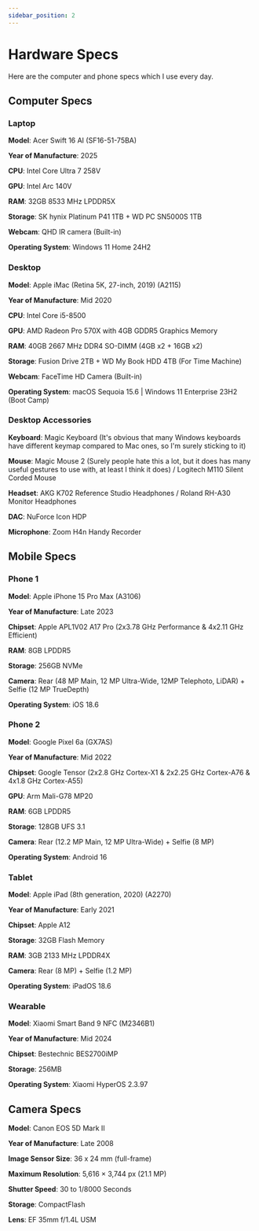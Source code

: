 ```yaml
---
sidebar_position: 2
---
```


# Hardware Specs

Here are the computer and phone specs which I use every day.

## Computer Specs

### Laptop

**Model**: Acer Swift 16 AI (SF16-51-75BA)

**Year of Manufacture**: 2025

**CPU**: Intel Core Ultra 7 258V

**GPU**: Intel Arc 140V

**RAM**: 32GB 8533 MHz LPDDR5X

**Storage**: SK hynix Platinum P41 1TB + WD PC SN5000S 1TB

**Webcam**: QHD IR camera (Built-in)

**Operating System**: Windows 11 Home 24H2

### Desktop

**Model**: Apple iMac (Retina 5K, 27-inch, 2019) (A2115)

**Year of Manufacture**: Mid 2020

**CPU**: Intel Core i5-8500

**GPU**: AMD Radeon Pro 570X with 4GB GDDR5 Graphics Memory

**RAM**: 40GB 2667 MHz DDR4 SO-DIMM (4GB x2 + 16GB x2)

**Storage**: Fusion Drive 2TB + WD My Book HDD 4TB (For Time Machine)

**Webcam**: FaceTime HD Camera (Built-in)

**Operating System**: macOS Sequoia 15.6 | Windows 11 Enterprise 23H2 (Boot Camp)

### Desktop Accessories

**Keyboard**: Magic Keyboard (It's obvious that many Windows keyboards have different keymap compared to Mac ones, so I'm surely sticking to it)

**Mouse**: Magic Mouse 2 (Surely people hate this a lot, but it does has many useful gestures to use with, at least I think it does) / Logitech M110 Silent Corded Mouse

**Headset**: AKG K702 Reference Studio Headphones / Roland RH-A30 Monitor Headphones

**DAC**: NuForce Icon HDP

**Microphone**: Zoom H4n Handy Recorder

## Mobile Specs

### Phone 1

**Model**: Apple iPhone 15 Pro Max (A3106)

**Year of Manufacture**: Late 2023

**Chipset**: Apple APL1V02 A17 Pro (2x3.78 GHz Performance & 4x2.11 GHz Efficient)

**RAM**: 8GB LPDDR5

**Storage**: 256GB NVMe

**Camera**: Rear (48 MP Main, 12 MP Ultra-Wide, 12MP Telephoto, LiDAR) + Selfie (12 MP TrueDepth)

**Operating System**: iOS 18.6

### Phone 2

**Model**: Google Pixel 6a (GX7AS)

**Year of Manufacture**: Mid 2022

**Chipset**: Google Tensor (2x2.8 GHz Cortex-X1 & 2x2.25 GHz Cortex-A76 & 4x1.8 GHz Cortex-A55)

**GPU**: Arm Mali-G78 MP20

**RAM**: 6GB LPDDR5

**Storage**: 128GB UFS 3.1

**Camera**: Rear (12.2 MP Main, 12 MP Ultra-Wide) + Selfie (8 MP)

**Operating System**: Android 16

### Tablet

**Model**: Apple iPad (8th generation, 2020) (A2270)

**Year of Manufacture**: Early 2021

**Chipset**: Apple A12

**Storage**: 32GB Flash Memory

**RAM**: 3GB 2133 MHz LPDDR4X

**Camera**: Rear (8 MP) + Selfie (1.2 MP)

**Operating System**: iPadOS 18.6

### Wearable

**Model**: Xiaomi Smart Band 9 NFC (M2346B1)

**Year of Manufacture**: Mid 2024

**Chipset**: Bestechnic BES2700iMP

**Storage**: 256MB

**Operating System**: Xiaomi HyperOS 2.3.97

## Camera Specs

**Model**: Canon EOS 5D Mark II

**Year of Manufacture**: Late 2008

**Image Sensor Size**: 36 x 24 mm (full-frame)

**Maximum Resolution**: 5,616 × 3,744 px (21.1 MP)

**Shutter Speed**: 30 to 1/8000 Seconds

**Storage**: CompactFlash

**Lens**: EF 35mm f/1.4L USM

